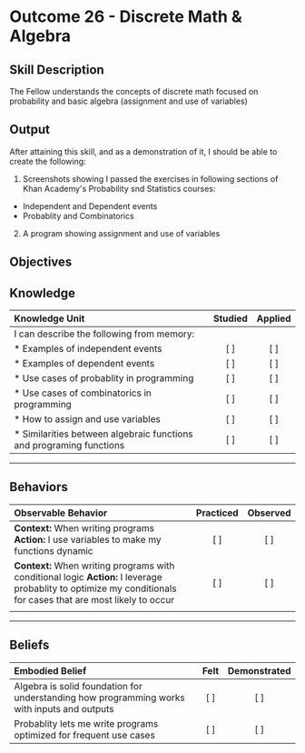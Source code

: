 # Outcome 26 - Discrete Math & Algebra

**Skill Description**
----------
The Fellow understands the concepts of discrete math focused on probability and basic algebra (assignment and use of variables) 

**Output**
----------
After attaining this skill, and as a demonstration of it, I should be able to create the following:

1. Screenshots showing I passed the exercises in following sections of Khan Academy's Probability snd Statistics courses:
  - Independent and Dependent events
  - Probablity and Combinatorics
2. A program showing assignment and use of variables


**Objectives**
----------
## **Knowledge**


| Knowledge Unit   |      Studied      | Applied |
|:-------------|:------------------:|:--------:|
| I can describe the following from memory: | | |
| * Examples of independent events | [ ] | [ ]  |
| * Examples of dependent events | [ ] | [ ]  |
| * Use cases of probablity in programming | [ ] | [ ]  |
| * Use cases of combinatorics in programming | [ ] | [ ]  |
| * How to assign and use variables     | [ ] | [ ]  |
| * Similarities between algebraic functions and programing functions   | [ ] | [ ]  |



----------


## **Behaviors**

| Observable Behavior   |      Practiced      | Observed |
|:-------------|:------------------:|:--------:|
| **Context:** When writing programs **Action:** I use variables to make my functions dynamic | [ ] | [ ] |
| **Context:** When writing programs with conditional logic **Action:** I leverage probablity to optimize my conditionals for cases that are most likely to occur | [ ] | [ ] |
| | | |



----------


## **Beliefs**


| Embodied Belief   |      Felt      | Demonstrated |
|:-------------|:------------------:|:--------:|
| Algebra is solid foundation for understanding how programming works with inputs and outputs| [ ] | [ ] |
| Probablity lets me write programs optimized for frequent use cases | [ ] | [ ] |

